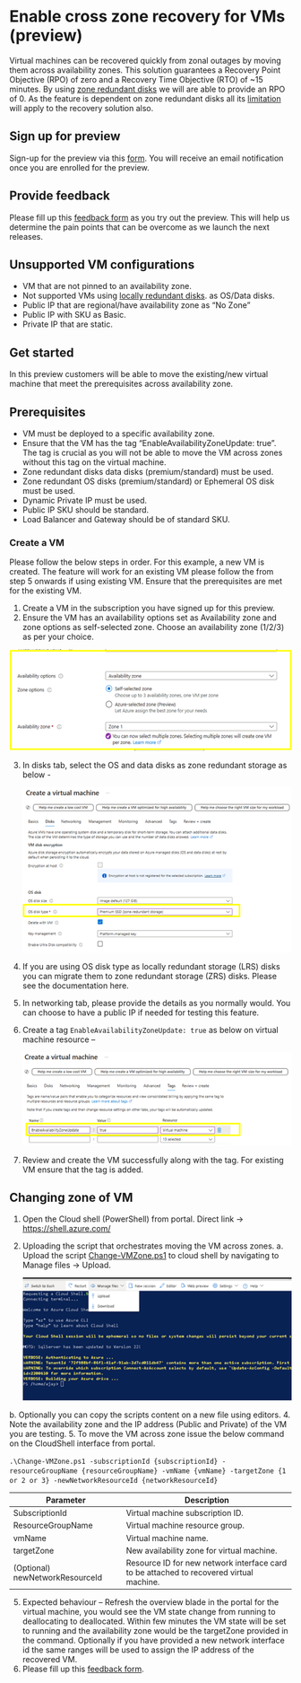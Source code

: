 # Enable cross zone recovery for VMs (preview)

Virtual machines can be recovered quickly from zonal outages by moving them across availability zones. This solution guarantees a Recovery Point Objective (RPO) of zero and a Recovery Time Objective (RTO) of ~15 minutes. By using [zone redundant disks](https://learn.microsoft.com/en-us/azure/virtual-machines/disks-redundancy#zone-redundant-storage-for-managed-disks) we will are able to provide an RPO of 0. As the feature is dependent on zone redundant disks all its [limitation](https://learn.microsoft.com/en-us/azure/virtual-machines/disks-redundancy#limitations) will apply to the recovery solution also.

## Sign up for preview

Sign-up for the preview via this [form](https://aka.ms/ZRVMPreview).
You will receive an email notification once you are enrolled for the preview.

## Provide feedback 
Please fill up this [feedback form](https://aka.ms/ZRVMFeedback-form) as you try out the preview. This will help us determine the pain points that can be overcome as we launch the next releases.

## Unsupported VM configurations
- VM that are not pinned to an availability zone.
- Not supported VMs using [locally redundant disks](https://learn.microsoft.com/en-us/azure/virtual-machines/disks-redundancy#locally-redundant-storage-for-managed-disks). as OS/Data disks.
- Public IP that are regional/have availability zone as “No Zone”
- Public IP with SKU as Basic.
- Private IP that are static. 

## Get started
In this preview customers will be able to move the existing/new virtual machine that meet the prerequisites across availability zone. 

## Prerequisites
- VM must be deployed to a specific availability zone. 
- Ensure that the VM has the tag “EnableAvailabilityZoneUpdate: true”. The tag is crucial as you will not be able to move the VM across zones without this tag on the virtual machine.
- Zone redundant disks data disks (premium/standard) must be used.
- Zone redundant OS disks (premium/standard) or Ephemeral OS disk must be used.
- Dynamic Private IP must be used.
- Public IP SKU should be standard.
- Load Balancer and Gateway should be of standard SKU.

### Create a VM
Please follow the below steps in order. For this example, a new VM is created. The feature will work for an existing VM please follow the from step 5 onwards if using existing VM. Ensure that the prerequisites are met for the existing VM. 

1.	Create a VM in the subscription you have signed up for this preview.
2.	Ensure the VM has an availability options set as Availability zone and zone options as self-selected zone. Choose an availability zone (1/2/3) as per your choice.
   
   ![Screenshot1](./images/2-Availability-zone-selection.png)  
   
3.	In disks tab, select the OS and data disks as zone redundant storage as below -

  	![Screenshot2](./images/os-disk-type-zrs.png)
  	
4. If you are using OS disk type as locally redundant storage (LRS) disks you can migrate them to zone redundant storage (ZRS) disks. Please see the documentation here. 
5.	In networking tab, please provide the details as you normally would. You can choose to have a public IP if needed for testing this feature.   
6.	Create a tag `EnableAvailabilityZoneUpdate: true` as below on virtual machine resource – 

  	![Screenshot3](./images/VM-tag-value.png)
  	
7.	Review and create the VM successfully along with the tag. For existing VM ensure that the tag is added.

## Changing zone of VM
1.	Open the Cloud shell (PowerShell) from portal. Direct link -> https://shell.azure.com/ 
2.	Uploading the script that orchestrates moving the VM across zones. 
   a.	Upload the script [Change-VMZone.ps1](./Change-VMZone.ps1) to cloud shell by navigating to Manage files -> Upload.
  	
      ![Screenshot4](./images/upload-script.png)
  	
   b.	Optionally you can copy the scripts content on a new file using editors.
4.	Note the availability zone and the IP address (Public and Private) of the VM you are testing.
5.	To move the VM across zone issue the below command on the CloudShell interface from portal.
   
   `.\Change-VMZone.ps1 -subscriptionId {subscriptionId} -resourceGroupName {resourceGroupName} -vmName {vmName} -targetZone {1 or 2 or 3} -newNetworkResourceId {networkResourceId}`

| Parameter | Description |
| --- | --- |
|SubscriptionId | Virtual machine subscription ID.|
|ResourceGroupName|Virtual machine resource group.|
|vmName|Virtual machine name.|
|targetZone|New availability zone for virtual machine.|
|(Optional) newNetworkResourceId|Resource ID for new network interface card to be attached to recovered virtual machine.|

5.	Expected behaviour – 
Refresh the overview blade in the portal for the virtual machine, you would see the VM state change from running to deallocating to deallocated. Within few minutes the VM state will be set to running and the availability zone would be the targetZone provided in the command.
Optionally if you have provided a new network interface id the same ranges will be used to assign the IP address of the recovered VM.
6.	Please fill up this [feedback form](https://aka.ms/ZRVMFeedback-form). 


  	

